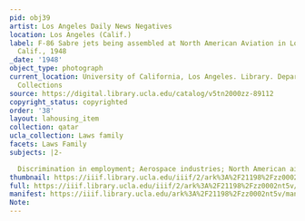 ```yaml
---
pid: obj39
artist: Los Angeles Daily News Negatives
location: Los Angeles (Calif.)
label: F-86 Sabre jets being assembled at North American Aviation in Los Angeles,
  Calif., 1948
_date: '1948'
object_type: photograph
current_location: University of California, Los Angeles. Library. Department of Special
  Collections
source: https://digital.library.ucla.edu/catalog/v5tn2000zz-89112
copyright_status: copyrighted
order: '38'
layout: lahousing_item
collection: qatar
ucla_collection: Laws family
facets: Laws Family
subjects: |2-

  Discrimination in employment; Aerospace industries; North American airplanes; North American Aviation, inc.
thumbnail: https://iiif.library.ucla.edu/iiif/2/ark%3A%2F21198%2Fzz0002nt5v/full/250,/0/default.jpg
full: https://iiif.library.ucla.edu/iiif/2/ark%3A%2F21198%2Fzz0002nt5v/full/600,/0/default.jpg
manifest: https://iiif.library.ucla.edu/ark%3A%2F21198%2Fzz0002nt5v/manifest
Note:
---
```

